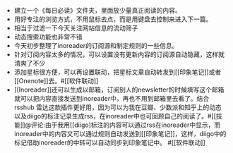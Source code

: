 - 建立一个《每日必读》文件夹，里面放少量真正阅读的内容。
- 用好专注的浏览方式，不用鼠标去点，而是用键盘去控制来进入下一篇。
- 相当于过滤一下今天关注网站信息的流动筛子
- 动态搜索功能也非常不错
- 今天初步整理了inoreader的订阅源和制定规则的一些信息。
- 针对订阅内容太多的情况，可以设置没有更新内容的订阅源自动隐藏，这样就清爽了不少
- 添加星标很方便，可以再设置联动，把星标文章自动转发到[[印象笔记]]或者[[Onenote]]去。#[[软件联动]] 
- [[Inoreader]]还可以生成以邮箱，订阅别人的newsletter的时候填写这个邮箱就可以把内容直接发送到inoreader中，再也不用到邮箱里去看了。结合rsshub 雷达这款插件更好用，因为可以为我在豆瓣、少数派和知乎上的动态以及diigo的标注记录生成rss，在inoreader中也可回顾自己的阅读了。#[[技能]]@评论:由于我用[[diigo]标注的内容可以通过rss在inoreader中显示，而inoreader中的内容又可以通过规则自动发送到[[印象笔记]]，这样，diigo中的标记借助inoreader的中转可以自动同步到印象笔记中。 #[[软件联动]]
